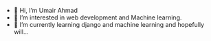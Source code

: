 - 👋 Hi, I’m Umair Ahmad 
- 👀 I’m interested in web development and Machine learning.
- 🌱 I’m currently learning django and machine learning and hopefully will...
  
   

<!---
umair120115/umair120115 is a ✨ special ✨ repository because its `README.md` (this file) appears on your GitHub profile.
You can click the Preview link to take a look at your changes.
--->
